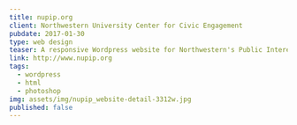 ```yaml
---
title: nupip.org
client: Northwestern University Center for Civic Engagement
pubdate: 2017-01-30 
type: web design
teaser: A responsive Wordpress website for Northwestern's Public Interest Program, which places recent graduates at Chicago-area nonprofit or civic organizations for full-time work
link: http://www.nupip.org
tags: 
  - wordpress
  - html
  - photoshop
img: assets/img/nupip_website-detail-3312w.jpg
published: false
---
```


